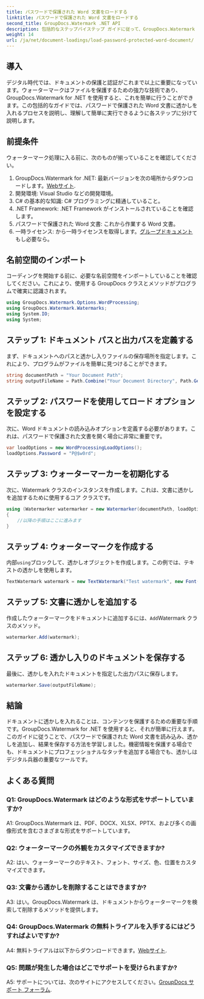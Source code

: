 ```yaml
---
title: パスワードで保護された Word 文書をロードする
linktitle: パスワードで保護された Word 文書をロードする
second_title: GroupDocs.Watermark .NET API
description: 包括的なステップバイステップ ガイドに従って、GroupDocs.Watermark for .NET を使用して、パスワードで保護された Word 文書に透かしを簡単に追加します。
weight: 14
url: /ja/net/document-loadings/load-password-protected-word-document/
---
```

## 導入
デジタル時代では、ドキュメントの保護と認証がこれまで以上に重要になっています。ウォーターマークはファイルを保護するための強力な技術であり、GroupDocs.Watermark for .NET を使用すると、これを簡単に行うことができます。この包括的なガイドでは、パスワードで保護された Word 文書に透かしを入れるプロセスを説明し、理解して簡単に実行できるように各ステップに分けて説明します。
## 前提条件
ウォーターマーク処理に入る前に、次のものが揃っていることを確認してください。
1.  GroupDocs.Watermark for .NET: 最新バージョンを次の場所からダウンロードします。[Webサイト](https://releases.groupdocs.com/Watermark/net/).
2. 開発環境: Visual Studio などの開発環境。
3. C# の基本的な知識: C# プログラミングに精通していること。
4. .NET Framework: .NET Framework がインストールされていることを確認します。
5. パスワードで保護された Word 文書: これから作業する Word 文書。
6. 一時ライセンス: から一時ライセンスを取得します。[グループドキュメント](https://purchase.groupdocs.com/temporary-license/)もし必要なら。
## 名前空間のインポート
コーディングを開始する前に、必要な名前空間をインポートしていることを確認してください。これにより、使用する GroupDocs クラスとメソッドがプログラムで確実に認識されます。
```csharp
using GroupDocs.Watermark.Options.WordProcessing;
using GroupDocs.Watermark.Watermarks;
using System.IO;
using System;
```
## ステップ 1: ドキュメント パスと出力パスを定義する
まず、ドキュメントへのパスと透かし入りファイルの保存場所を指定します。これにより、プログラムがファイルを簡単に見つけることができます。
```csharp
string documentPath = "Your Document Path";
string outputFileName = Path.Combine("Your Document Directory", Path.GetFileName(documentPath));
```
## ステップ 2: パスワードを使用してロード オプションを設定する
次に、Word ドキュメントの読み込みオプションを定義する必要があります。これは、パスワードで保護された文書を開く場合に非常に重要です。
```csharp
var loadOptions = new WordProcessingLoadOptions();
loadOptions.Password = "P@$w0rd";
```
## ステップ 3: ウォーターマーカーを初期化する
次に、Watermark クラスのインスタンスを作成します。これは、文書に透かしを追加するために使用するコア クラスです。
```csharp
using (Watermarker watermarker = new Watermarker(documentPath, loadOptions))
{
    //以降の手順はここに進みます
}
```
## ステップ 4: ウォーターマークを作成する
内部`using`ブロックして、透かしオブジェクトを作成します。この例では、テキストの透かしを使用します。
```csharp
TextWatermark watermark = new TextWatermark("Test watermark", new Font("Arial", 12));
```
## ステップ 5: 文書に透かしを追加する
作成したウォーターマークをドキュメントに追加するには、`Add`Watermark クラスのメソッド。
```csharp
watermarker.Add(watermark);
```
## ステップ 6: 透かし入りのドキュメントを保存する
最後に、透かしを入れたドキュメントを指定した出力パスに保存します。
```csharp
watermarker.Save(outputFileName);
```
## 結論
ドキュメントに透かしを入れることは、コンテンツを保護するための重要な手順です。GroupDocs.Watermark for .NET を使用すると、それが簡単に行えます。このガイドに従うことで、パスワードで保護された Word 文書を読み込み、透かしを追加し、結果を保存する方法を学習しました。機密情報を保護する場合でも、ドキュメントにプロフェッショナルなタッチを追加する場合でも、透かしはデジタル兵器の重要なツールです。
## よくある質問
### Q1: GroupDocs.Watermark はどのような形式をサポートしていますか?
A1: GroupDocs.Watermark は、PDF、DOCX、XLSX、PPTX、および多くの画像形式を含むさまざまな形式をサポートしています。
### Q2: ウォーターマークの外観をカスタマイズできますか?
A2: はい、ウォーターマークのテキスト、フォント、サイズ、色、位置をカスタマイズできます。
### Q3: 文書から透かしを削除することはできますか?
A3: はい。GroupDocs.Watermark は、ドキュメントからウォーターマークを検索して削除するメソッドを提供します。
### Q4: GroupDocs.Watermark の無料トライアルを入手するにはどうすればよいですか?
 A4: 無料トライアルは以下からダウンロードできます。[Webサイト](https://releases.groupdocs.com/).
### Q5: 問題が発生した場合はどこでサポートを受けられますか?
 A5: サポートについては、次のサイトにアクセスしてください。[GroupDocs サポート フォーラム](https://forum.groupdocs.com/c/watermark/19).